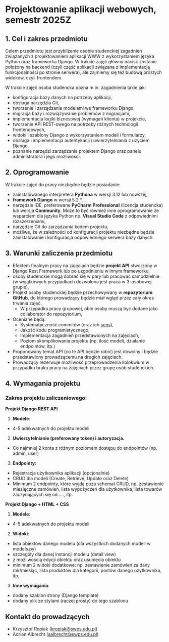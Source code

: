 # Projektowanie aplikacji webowych, semestr 2025Z

## 1. Cel i zakres przedmiotu

Celem przedmiotu jest przybliżenie osobie studenckiej zagadnień związanych z projektowaniem aplikacji WWW z wykorzystaniem języka Python oraz frameworka Django. W trakcie zajęć główny nacisk zostanie położony na backend (czyli część aplikacji związana z implementacją funkcjonalności po stronie serwera), ale zajmiemy się też budową prostych widoków, czyli frontendem.

W trakcie zajęć osoba studencka pozna m.in. zagadnienia takie jak:
* konfiguracja bazy danych na potrzeby aplikacji,
* obsługa narzędzia Git,
* tworzenie i zarządzanie modelami we frameworku Django,
* migracja bazy i rozwiązywanie problemów z migracjami,
* implementacja logiki biznesowej (wymagań klienta) w projekcie,
* tworzenie API REST-owego na potrzeby różnych technologii frontendowych,
* widoki i szablony Django z wykorzystaniem modeli i formularzy,
* obsługa i implementacja autentykacji i uwierzytelniania z użyciem Django,
* poznanie narzędzi zarządzania projektem Django oraz panelu administratora i jego możliwości.


## 2. Oprogramowanie

W trakcie zajęć do pracy niezbędne będzie posiadanie:
* zainstalowanego interpretera **Pythona** w wersji 3.12 lub nowszej,
* **framework Django** w wersji 5.2.*,
* narzędzie IDE, preferowane **PyCharm Professional** (licencja studencka) lub wersja **Community**. Może to być również inne oprogramowanie ze wsparciem dla języka Python np. **Visual Studio Code** z odpowiednimi rozszerzeniami,
* narzędzie Git do zarządzania kodem projektu,
* możliwe, że w zależności od konfiguracji projektu niezbędne będzie zainstalowanie i konfiguracja odpowiedniego serwera bazy danych.

## 3. Warunki zaliczenia przedmiotu

- Efektem finalnym pracy na zajęciach będzie **projekt API** stworzony w Django Rest Framework lub po uzgodnieniu w innym frameworku,
- osoby studenckie mogą dobrać się w pary lub pracować samodzielnie (w wyjątkowych przypadkach dozwolona jest praca w 3-osobowej grupie),
- Projekt osoby studenckiej będzie przechowywany w **repozytorium GitHub**, do którego prowadzący będzie miał wgląd przez cały okres trwania zajęć,
   - W przypadku pracy grupowej, obie osoby muszą być dodane jako collaborator do repozytorium,
- Oceniane będą:
   - Systematyczność commitów (oraz ich [sens](https://medium.com/@steveamaza/how-to-write-a-proper-git-commit-message-e028865e5791)),
   - Jakość kodu programistycznego,
   - Implementacja zagadnień przedstawionych na zajęciach,
   - Poziom skomplikowania projektu (np. ilość modeli, działanie endpointów, itp.)
- Proponowany temat API (co te API będzie robić) jest dowolny i będzie przedstawiony prowadzącemu na drugich zajęciach.
- Prowadzący rezerwuje możliwość przeprowadzenia kolokwium w przypadku braku pracy na zajęciach przez grupę osób studenckich.

## 4. Wymagania projektu

### Zakres projektu zaliczeniowego: 


**Projekt Django REST API**

1.	**Modele**:
* 4-5 adekwatnych do projektu modeli

2.	**Uwierzytelnianie (preferowany token) i autoryzacja.**
* Co najmniej 2 konta z różnym poziomem dostępu do endpointów (np. admin, user)

3.	**Endpointy:**
* Rejestracja użytkownika aplikacji (opcjonalnie)
* CRUD dla modeli (Create, Retrieve, Update oraz Delete)
* Minimum 2 endpointy, które wyjdą poza schemat CRUD, np. zestawienie miesięczne zamówień, lista wypożyczeń dla użytkownika, lista towarów zaczynających się od ...., itp.


**Projekt Django + HTML + CSS**

1.	**Modele**:
* 4-5 adekwatnych do projektu modeli

2. **Widoki**:
* lista obiektów danego modelu (dla wszystkich dodanych modeli w models.py)
* szczegóły dla danej instancji modelu (detail view)
* z możliwością edycji obiektu oraz usunięcia obiektu
* minimum 2 widoki dodatkowe: np. zestawienie zamówień za dany rok/miesiąc, lista produktów dla kategorii, postów danego użytkownika, itp.

3. **Inne wymagania**:
* dodany szablon strony (Django template)
* dodany plik ze stylami (raczej prosty) do tego szablonu


## Kontakt do prowadzących
- Krzysztof Ropiak ([kropiak@swps.edu.pl](mailto:kropiak@swps.edu.pl))
- Adrian Albrecht ([aalbrecht@swps.edu.pl](mailto:aalbrecht@swps.edu.pl))